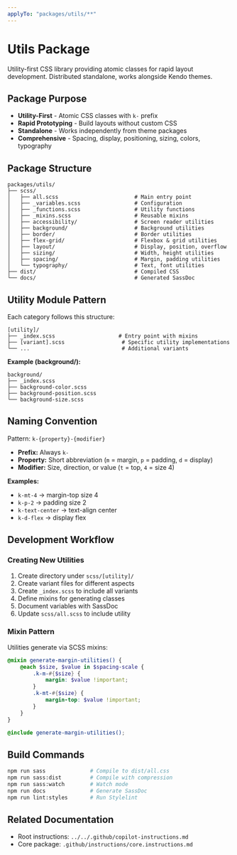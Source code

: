 ```yaml
---
applyTo: "packages/utils/**"
---
```


# Utils Package

Utility-first CSS library providing atomic classes for rapid layout development. Distributed standalone, works alongside Kendo themes.

## Package Purpose

- **Utility-First** - Atomic CSS classes with `k-` prefix
- **Rapid Prototyping** - Build layouts without custom CSS
- **Standalone** - Works independently from theme packages
- **Comprehensive** - Spacing, display, positioning, sizing, colors, typography

## Package Structure

```
packages/utils/
├── scss/
│   ├── all.scss                        # Main entry point
│   ├── _variables.scss                 # Configuration
│   ├── _functions.scss                 # Utility functions
│   ├── _mixins.scss                    # Reusable mixins
│   ├── accessibility/                  # Screen reader utilities
│   ├── background/                     # Background utilities
│   ├── border/                         # Border utilities
│   ├── flex-grid/                      # Flexbox & grid utilities
│   ├── layout/                         # Display, position, overflow
│   ├── sizing/                         # Width, height utilities
│   ├── spacing/                        # Margin, padding utilities
│   └── typography/                     # Text, font utilities
├── dist/                               # Compiled CSS
└── docs/                               # Generated SassDoc
```

## Utility Module Pattern

Each category follows this structure:

```
[utility]/
├── _index.scss                    # Entry point with mixins
├── [variant].scss                  # Specific utility implementations
└── ...                             # Additional variants
```

**Example (background/):**
```
background/
├── _index.scss
├── background-color.scss
├── background-position.scss
└── background-size.scss
```

## Naming Convention

Pattern: `k-{property}-{modifier}`

- **Prefix:** Always `k-`
- **Property:** Short abbreviation (`m` = margin, `p` = padding, `d` = display)
- **Modifier:** Size, direction, or value (`t` = top, `4` = size 4)

**Examples:**
- `k-mt-4` → margin-top size 4
- `k-p-2` → padding size 2
- `k-text-center` → text-align center
- `k-d-flex` → display flex

## Development Workflow

### Creating New Utilities

1. Create directory under `scss/[utility]/`
2. Create variant files for different aspects
3. Create `_index.scss` to include all variants
4. Define mixins for generating classes
5. Document variables with SassDoc
6. Update `scss/all.scss` to include utility

### Mixin Pattern

Utilities generate via SCSS mixins:

```scss
@mixin generate-margin-utilities() {
    @each $size, $value in $spacing-scale {
        .k-m-#{$size} {
            margin: $value !important;
        }
        .k-mt-#{$size} {
            margin-top: $value !important;
        }
    }
}

@include generate-margin-utilities();
```

## Build Commands

```bash
npm run sass              # Compile to dist/all.css
npm run sass:dist         # Compile with compression
npm run sass:watch        # Watch mode
npm run docs              # Generate SassDoc
npm run lint:styles       # Run Stylelint
```

## Related Documentation

- Root instructions: `../../.github/copilot-instructions.md`
- Core package: `.github/instructions/core.instructions.md`

